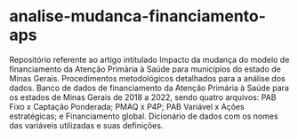 # analise-mudanca-financiamento-aps
Repositório referente ao artigo intitulado Impacto da mudança do modelo de financiamento da Atenção Primária à Saúde para municípios do estado de Minas Gerais.
Procedimentos metodológicos detalhados para a análise dos dados.
Banco de dados de financiamento da Atenção Primária à Saúde para os estados de Minas Gerais de 2018 a 2022, sendo quatro arquivos: PAB Fixo x Captação Ponderada; PMAQ x P4P; PAB Variável x Ações estratégicas; e Financiamento global. 
Dicionário de dados com os nomes das variáveis utilizadas e suas definições. 
